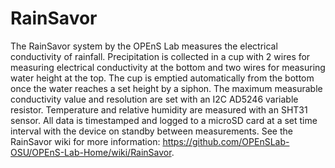 # RainSavor
The RainSavor system by the OPEnS Lab measures the electrical conductivity of rainfall. Precipitation is collected in a cup with 2 wires for measuring electrical conductivity at the bottom and two wires for measuring water height at the top. The cup is emptied automatically from the bottom once the water reaches a set height by a siphon. The maximum measurable conductivity value and resolution are set with an I2C AD5246 variable resistor. Temperature and relative humidity are measured with an SHT31 sensor. All data is timestamped and logged to a microSD card at a set time interval with the device on standby between measurements. See the RainSavor wiki for more information: https://github.com/OPEnSLab-OSU/OPEnS-Lab-Home/wiki/RainSavor.
